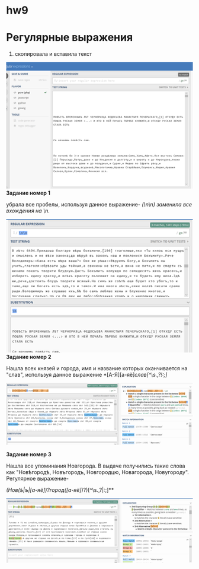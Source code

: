 # hw9

# Регулярные выражения

1. скопировала и вставила текст

![](https://github.com/JanaProsolovich/hw9/blob/master/вставить%20текст.PNG)
**Задание номер 1**

убрала все пробелы, используя данное выражение- 
*(\n\n) заменила все вхождения на \n.*

![](https://github.com/JanaProsolovich/hw9/blob/master/убрала%20пробелы.PNG)
**Задание номер 2**

Нашла всех князей и города, имя и название которых оканчивается на "слав", используя данное выражение
*[А-Я][а-яё]*слав[^\s.,\?!:;]*

![](https://github.com/JanaProsolovich/hw9/blob/master/ярослав.PNG)

**Задание номер 3**

 Нашла все упоминания Новгорода. В выдаче получились такие слова как "Новѣгородѣ, Новъгородъ, Новгородцю, Новагорода, Новугороду". 
 Регулярное выражение- 
 
*(Нов(ѣ|ъ|[а-яё])?город([а-яё]*)?)[^\s.,\?|:;]**

![](https://github.com/JanaProsolovich/hw9/blob/master/3%20задание.PNG)
